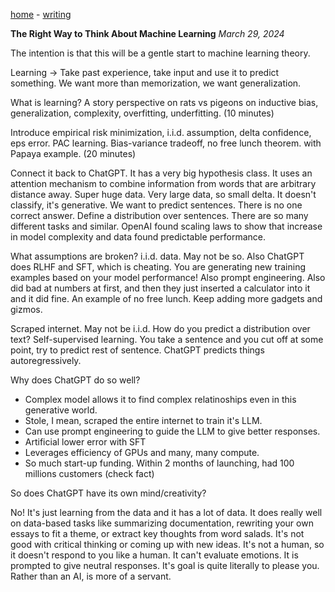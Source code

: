 [home](../README.md)
\- [writing](README.md)

<script type="text/javascript"
  src="https://cdnjs.cloudflare.com/ajax/libs/mathjax/2.7.0/MathJax.js?config=TeX-AMS_CHTML">
</script>
<script type="text/x-mathjax-config">
  MathJax.Hub.Config({
    tex2jax: {
      inlineMath: [['$','$'], ['\\(','\\)']],
      processEscapes: true},
      jax: ["input/TeX","input/MathML","input/AsciiMath","output/CommonHTML"],
      extensions: ["tex2jax.js","mml2jax.js","asciimath2jax.js","MathMenu.js","MathZoom.js","AssistiveMML.js", "[Contrib]/a11y/accessibility-menu.js"],
      TeX: {
      extensions: ["AMSmath.js","AMSsymbols.js","noErrors.js","noUndefined.js"],
      equationNumbers: {
      autoNumber: "AMS"
      }
    }
  });
</script>

**The Right Way to Think About Machine Learning** _March 29, 2024_

The intention is that this will be a gentle start to machine learning theory.

Learning -> Take past experience, take input and use it to predict something.
We want more than memorization, we want generalization.

What is learning? A story perspective on rats vs pigeons on inductive bias, generalization, complexity, overfitting, underfitting. (10 minutes)

Introduce empirical risk minimization, i.i.d. assumption, delta confidence, eps error. PAC learning. Bias-variance tradeoff, no free lunch theorem. with Papaya example. (20 minutes)

Connect it back to ChatGPT. It has a very big hypothesis class. It uses an attention mechanism to combine information from words that are arbitrary distance away. Super huge data. Very large data, so small delta. It doesn't classify, it's generative. We want to predict sentences. There is no one correct answer. Define a distribution over sentences. There are so many different tasks and similar. OpenAI found scaling laws to show that increase in model complexity and data found predictable performance.

What assumptions are broken? i.i.d. data. May not be so. Also ChatGPT does RLHF and SFT, which is cheating. You are generating new training examples based on your model performance! Also prompt engineering. Also did bad at numbers at first, and then they just inserted a calculator into it and it did fine. An example of no free lunch. Keep adding more gadgets and gizmos.

Scraped internet. May not be i.i.d. How do you predict a distribution over text? Self-supervised learning. You take a sentence and you cut off at some point, try to predict rest of sentence. ChatGPT predicts things autoregressively. 

Why does ChatGPT do so well?
- Complex model allows it to find complex relatinoships even in this generative world.
- Stole, I mean, scraped the entire internet to train it's LLM.
- Can use prompt engineering to guide the LLM to give better responses.
- Artificial lower error with SFT
- Leverages efficiency of GPUs and many, many compute.
- So much start-up funding. Within 2 months of launching, had 100 millions customers (check fact)

So does ChatGPT have its own mind/creativity?

No! It's just learning from the data and it has a lot of data. It does really well on data-based tasks like summarizing documentation, rewriting your own essays to fit a theme, or extract key thoughts from word salads. It's not good with critical thinking or coming up with new ideas. It's not a human, so it doesn't respond to you like a human. It can't evaluate emotions. It is prompted to give neutral responses. It's goal is quite literally to please you. Rather than an AI, is more of a servant. 


